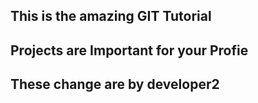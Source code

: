 ## This is the amazing GIT Tutorial
## Projects are Important for your Profie
## These change are by developer2